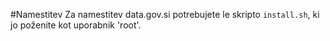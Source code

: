 #Namestitev
Za namestitev data.gov.si potrebujete le skripto ```install.sh```, ki jo poženite kot uporabnik 'root'.
